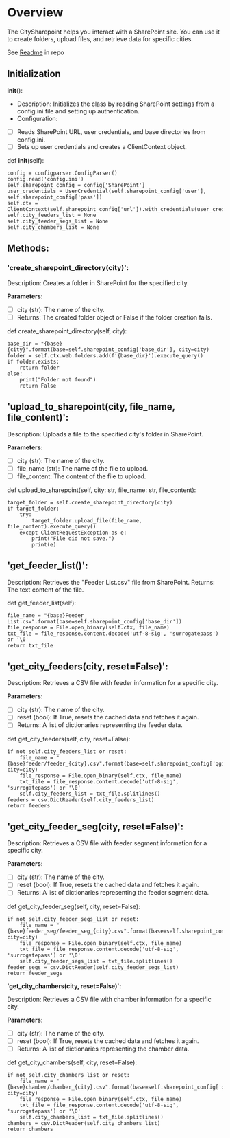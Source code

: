 # **Overview**
The CitySharepoint helps you interact with a SharePoint site. You can use it to create folders, upload files, and retrieve data for specific cities.

See [Readme](https://dev.azure.com/SNOSoftwareEngineering/Mergin%20maps%20and%20QGIS%20scripts/_git/work-order-automation?path=/reademe.md&_a=preview) in repo

## Initialization
__init__():
- Description: Initializes the class by reading SharePoint settings from a config.ini file and setting up authentication.
- Configuration:
- [ ] Reads SharePoint URL, user credentials, and base directories from config.ini.
- [ ] Sets up user credentials and creates a ClientContext object.

def __init__(self):

    config = configparser.ConfigParser()
    config.read('config.ini')
    self.sharepoint_config = config['SharePoint']
    user_credentials = UserCredential(self.sharepoint_config['user'], self.sharepoint_config['pass'])
    self.ctx = ClientContext(self.sharepoint_config['url']).with_credentials(user_credentials)
    self.city_feeders_list = None
    self.city_feeder_segs_list = None
    self.city_chambers_list = None

## Methods:
### **'create_sharepoint_directory(city)':**
Description: Creates a folder in SharePoint for the specified city.

**Parameters:**
- [ ] city (str): The name of the city.
- [ ] Returns: The created folder object or False if the folder creation fails.

def create_sharepoint_directory(self, city):

    base_dir = "{base}{city}".format(base=self.sharepoint_config['base_dir'], city=city)
    folder = self.ctx.web.folders.add(f'{base_dir}').execute_query()
    if folder.exists:
        return folder
    else:
        print("Folder not found")
        return False
## 'upload_to_sharepoint(city, file_name, file_content)':
Description: Uploads a file to the specified city's folder in SharePoint.

**Parameters:**
- [ ] city (str): The name of the city.
- [ ] file_name (str): The name of the file to upload.
- [ ] file_content: The content of the file to upload.

def upload_to_sharepoint(self, city: str, file_name: str, file_content):

    target_folder = self.create_sharepoint_directory(city)
    if target_folder:
        try:
            target_folder.upload_file(file_name, file_content).execute_query()
        except ClientRequestException as e:
            print("File did not save.")
            print(e)
## 'get_feeder_list()':
Description: Retrieves the "Feeder List.csv" file from SharePoint.
Returns: The text content of the file.

def get_feeder_list(self):

    file_name = "{base}Feeder List.csv".format(base=self.sharepoint_config['base_dir'])
    file_response = File.open_binary(self.ctx, file_name)
    txt_file = file_response.content.decode('utf-8-sig', 'surrogatepass') or '\0'
    return txt_file
## 'get_city_feeders(city, reset=False)':
Description: Retrieves a CSV file with feeder information for a specific city.

**Parameters:**
- [ ] city (str): The name of the city.
- [ ] reset (bool): If True, resets the cached data and fetches it again.
- [ ] Returns: A list of dictionaries representing the feeder data.

def get_city_feeders(self, city, reset=False):

    if not self.city_feeders_list or reset:
        file_name = "{base}feeder/feeder_{city}.csv".format(base=self.sharepoint_config['qgis_base_dir'], city=city)
        file_response = File.open_binary(self.ctx, file_name)
        txt_file = file_response.content.decode('utf-8-sig', 'surrogatepass') or '\0'
        self.city_feeders_list = txt_file.splitlines()
    feeders = csv.DictReader(self.city_feeders_list)
    return feeders

## 'get_city_feeder_seg(city, reset=False)':
Description: Retrieves a CSV file with feeder segment information for a specific city.

**Parameters:**
- [ ] city (str): The name of the city.
- [ ] reset (bool): If True, resets the cached data and fetches it again.
- [ ] Returns: A list of dictionaries representing the feeder segment data.

def get_city_feeder_seg(self, city, reset=False):

    if not self.city_feeder_segs_list or reset:
        file_name = "{base}feeder_seg/feeder_seg_{city}.csv".format(base=self.sharepoint_config['qgis_base_dir'], city=city)
        file_response = File.open_binary(self.ctx, file_name)
        txt_file = file_response.content.decode('utf-8-sig', 'surrogatepass') or '\0'
        self.city_feeder_segs_list = txt_file.splitlines()
    feeder_segs = csv.DictReader(self.city_feeder_segs_list)
    return feeder_segs
**'get_city_chambers(city, reset=False)':**

Description: Retrieves a CSV file with chamber information for a specific city.

**Parameters**:
- [ ] city (str): The name of the city.
- [ ] reset (bool): If True, resets the cached data and fetches it again.
- [ ] Returns: A list of dictionaries representing the chamber data.

def get_city_chambers(self, city, reset=False):

    if not self.city_chambers_list or reset:
        file_name = "{base}chamber/chamber_{city}.csv".format(base=self.sharepoint_config['qgis_base_dir'], city=city)
        file_response = File.open_binary(self.ctx, file_name)
        txt_file = file_response.content.decode('utf-8-sig', 'surrogatepass') or '\0'
        self.city_chambers_list = txt_file.splitlines()
    chambers = csv.DictReader(self.city_chambers_list)
    return chambers





